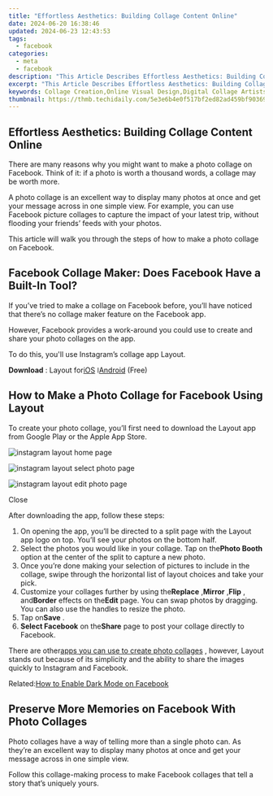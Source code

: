 ```yaml
---
title: "Effortless Aesthetics: Building Collage Content Online"
date: 2024-06-20 16:38:46
updated: 2024-06-23 12:43:53
tags:
  - facebook
categories:
  - meta
  - facebook
description: "This Article Describes Effortless Aesthetics: Building Collage Content Online"
excerpt: "This Article Describes Effortless Aesthetics: Building Collage Content Online"
keywords: Collage Creation,Online Visual Design,Digital Collage Artists,Easy Content Building,Interactive Image Composition,Aesthetic Web Design Tips,Visual Content Strategies Online
thumbnail: https://thmb.techidaily.com/5e3e6b4e0f517bf2ed82ad459bf90369516144d1c062bf870fbc9fd76648c39e.jpg
---
```


## Effortless Aesthetics: Building Collage Content Online

 There are many reasons why you might want to make a photo collage on Facebook. Think of it: if a photo is worth a thousand words, a collage may be worth more.

 A photo collage is an excellent way to display many photos at once and get your message across in one simple view. For example, you can use Facebook picture collages to capture the impact of your latest trip, without flooding your friends’ feeds with your photos.

 This article will walk you through the steps of how to make a photo collage on Facebook.

## Facebook Collage Maker: Does Facebook Have a Built-In Tool?

 If you’ve tried to make a collage on Facebook before, you’ll have noticed that there’s no collage maker feature on the Facebook app.

 However, Facebook provides a work-around you could use to create and share your photo collages on the app.

To do this, you'll use Instagram’s collage app Layout.

**Download** : Layout for[iOS](https://apps.apple.com/us/app/layout-from-instagram/id967351793) ǀ[Android](https://www.anrdoezrs.net/links/7251228/type/dlg/sid/UUmuoUeUpU96430/https://play.google.com/store/apps/details?id=com.instagram.layout&hl=en&gl=US) (Free)

## How to Make a Photo Collage for Facebook Using Layout

 To create your photo collage, you’ll first need to download the Layout app from Google Play or the Apple App Store.

![instagram layout home page](https://static1.makeuseofimages.com/wordpress/wp-content/uploads/2021/04/instagram-layout-home-page.jpg)

![instagram layout select photo page](https://static1.makeuseofimages.com/wordpress/wp-content/uploads/2021/04/instagram-layout-select-photo-page.jpg)

![instagram layout edit photo page](https://static1.makeuseofimages.com/wordpress/wp-content/uploads/2021/04/instagram-layour-edit-photo-page.jpg)

Close

After downloading the app, follow these steps:

1. On opening the app, you’ll be directed to a split page with the Layout app logo on top. You’ll see your photos on the bottom half.
2. Select the photos you would like in your collage. Tap on the**Photo Booth** option at the center of the split to capture a new photo.
3. Once you’re done making your selection of pictures to include in the collage, swipe through the horizontal list of layout choices and take your pick.
4. Customize your collages further by using the**Replace** ,**Mirror** ,**Flip** , and**Border** effects on the**Edit** page. You can swap photos by dragging. You can also use the handles to resize the photo.
5. Tap on**Save** .
6. **Select Facebook** on the**Share** page to post your collage directly to Facebook.

 There are other[apps you can use to create photo collages](https://www.makeuseof.com/best-photo-collage-apps-android-ios/) , however, Layout stands out because of its simplicity and the ability to share the images quickly to Instagram and Facebook.

 Related:[How to Enable Dark Mode on Facebook](https://www.makeuseof.com/how-to-facebook-dark-mode/)

## Preserve More Memories on Facebook With Photo Collages

 Photo collages have a way of telling more than a single photo can. As they’re an excellent way to display many photos at once and get your message across in one simple view.

 Follow this collage-making process to make Facebook collages that tell a story that’s uniquely yours.


<ins class="adsbygoogle"
     style="display:block"
     data-ad-format="autorelaxed"
     data-ad-client="ca-pub-7571918770474297"
     data-ad-slot="1223367746"></ins>



<ins class="adsbygoogle"
     style="display:block"
     data-ad-client="ca-pub-7571918770474297"
     data-ad-slot="8358498916"
     data-ad-format="auto"
     data-full-width-responsive="true"></ins>
